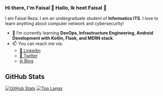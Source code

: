 ### Hi there, I'm Faisal 👋 Hallo, Ik heet Faisal 👋

I am Faisal Reza. I am an undergraduate student of **Informatics ITS**. I love to learn anything about computer network and cybersecurity!

- 🌱 I’m currently learning **DevOps, Infrastructure Engineering, Android Development with Kotlin, Flask, and MERN stack**.
- 📫 You can reach me via:
    - [📘 Linkedin](https://www.linkedin.com/in/vanzeven/)
    - [🔗 Twitter](https://twitter.com/siebenorbit)
    - [🌐 Blog](https://vanzeven.wordpress.com)

## GitHub Stats
[![GitHub Stats](https://github-readme-stats.vercel.app/api?username=elshiraphine&hide=issues)](https://github.com/anuraghazra/github-readme-stats)
[![Top Langs](https://github-readme-stats.vercel.app/api/top-langs/?username=elshiraphine&layout=compact)](https://github.com/anuraghazra/github-readme-stats)
